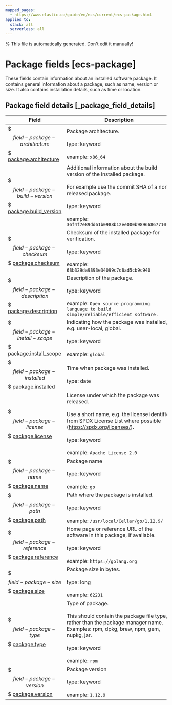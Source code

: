 ```yaml
---
mapped_pages:
  - https://www.elastic.co/guide/en/ecs/current/ecs-package.html
applies_to:
  stack: all
  serverless: all
---
```

% This file is automatically generated. Don't edit it manually!

# Package fields [ecs-package]

These fields contain information about an installed software package. It contains general information about a package, such as name, version or size. It also contains installation details, such as time or location.

## Package field details [_package_field_details]

| Field | Description | Level |
| --- | --- | --- |
| $$$field-package-architecture$$$ [package.architecture](#field-package-architecture) | Package architecture.<br><br>type: keyword<br><br>example: `x86_64` | extended |
| $$$field-package-build-version$$$ [package.build_version](#field-package-build-version) | Additional information about the build version of the installed package.<br><br>For example use the commit SHA of a non-released package.<br><br>type: keyword<br><br>example: `36f4f7e89dd61b0988b12ee000b98966867710cd` | extended |
| $$$field-package-checksum$$$ [package.checksum](#field-package-checksum) | Checksum of the installed package for verification.<br><br>type: keyword<br><br>example: `68b329da9893e34099c7d8ad5cb9c940` | extended |
| $$$field-package-description$$$ [package.description](#field-package-description) | Description of the package.<br><br>type: keyword<br><br>example: `Open source programming language to build simple/reliable/efficient software.` | extended |
| $$$field-package-install-scope$$$ [package.install_scope](#field-package-install-scope) | Indicating how the package was installed, e.g. user-local, global.<br><br>type: keyword<br><br>example: `global` | extended |
| $$$field-package-installed$$$ [package.installed](#field-package-installed) | Time when package was installed.<br><br>type: date | extended |
| $$$field-package-license$$$ [package.license](#field-package-license) | License under which the package was released.<br><br>Use a short name, e.g. the license identifier from SPDX License List where possible (https://spdx.org/licenses/).<br><br>type: keyword<br><br>example: `Apache License 2.0` | extended |
| $$$field-package-name$$$ [package.name](#field-package-name) | Package name<br><br>type: keyword<br><br>example: `go` | extended |
| $$$field-package-path$$$ [package.path](#field-package-path) | Path where the package is installed.<br><br>type: keyword<br><br>example: `/usr/local/Cellar/go/1.12.9/` | extended |
| $$$field-package-reference$$$ [package.reference](#field-package-reference) | Home page or reference URL of the software in this package, if available.<br><br>type: keyword<br><br>example: `https://golang.org` | extended |
| $$$field-package-size$$$ [package.size](#field-package-size) | Package size in bytes.<br><br>type: long<br><br>example: `62231` | extended |
| $$$field-package-type$$$ [package.type](#field-package-type) | Type of package.<br><br>This should contain the package file type, rather than the package manager name. Examples: rpm, dpkg, brew, npm, gem, nupkg, jar.<br><br>type: keyword<br><br>example: `rpm` | extended |
| $$$field-package-version$$$ [package.version](#field-package-version) | Package version<br><br>type: keyword<br><br>example: `1.12.9` | extended |



